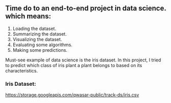 ## Time do to an end-to-end project in data science. which means:

1. Loading the dataset.
2. Summarizing the dataset.
3. Visualizing the dataset.
4. Evaluating some algorithms.
5. Making some predictions.

Must-see example of data science is the iris dataset. In this project, I tried to predict which class of iris plant a plant belongs to based on its characteristics.

### Iris Dataset:

https://storage.googleapis.com/qwasar-public/track-ds/iris.csv
